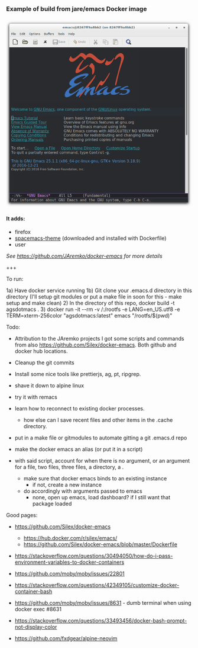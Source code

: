 ### Example of build from jare/emacs Docker image

![emacs with spacemacs-theme](https://github.com/JAremko/docker-emacs-example/raw/master/img/emacs.png)

#### It adds:
 - firefox
 - [spacemacs-theme](https://github.com/nashamri/spacemacs-theme) (downloaded and installed with Dockerfile)
 - user

*See https://github.com/JAremko/docker-emacs for more details*

+++

To run:

1a) Have docker service running
1b) Git clone your .emacs.d directory in this directory (I'll setup git modules or put a make file in soon for this - make setup and make clean)
2) In the directory of this repo, docker build -t agsdotmacs .
3) docker run -it --rm  -v /:/rootfs -e LANG=en_US.utf8 -e TERM=xterm-256color "agsdotmacs:latest" emacs "/rootfs/$(pwd)"

Todo:
- Attribution to the JAremko projects I got some scripts and commands from also https://github.com/Silex/docker-emacs. Both github and docker hub locations.

- Cleanup the git commits

- Install some nice tools like prettierjs, ag, pt, ripgrep.

- shave it down to alpine linux

- try it with remacs

- learn how to reconnect to existing docker processes.
  - how else can I save recent files and other items in the .cache directory.

- put in a make file or gitmodules to automate gitting a git .emacs.d repo

- make the docker emacs an alias (or put it in a script)

- with said script, account for when there is no argument, or an argument for a file, two files, three files, a directory, a .
  - make sure that docker emacs binds to an existing instance
    - if not, create a new instance
  - do accordingly with arguments passed to emacs
    - none, open up emacs, load dashboard? if I still want that package loaded


Good pages:

- https://github.com/Silex/docker-emacs
  - https://hub.docker.com/r/silex/emacs/
  - https://github.com/Silex/docker-emacs/blob/master/Dockerfile
- https://stackoverflow.com/questions/30494050/how-do-i-pass-environment-variables-to-docker-containers
- https://github.com/moby/moby/issues/22801

- https://stackoverflow.com/questions/42349105/customize-docker-container-bash
- https://github.com/moby/moby/issues/8631 - dumb terminal when using docker exec #8631
- https://stackoverflow.com/questions/33493456/docker-bash-prompt-not-display-color

- https://github.com/fxdgear/alpine-neovim